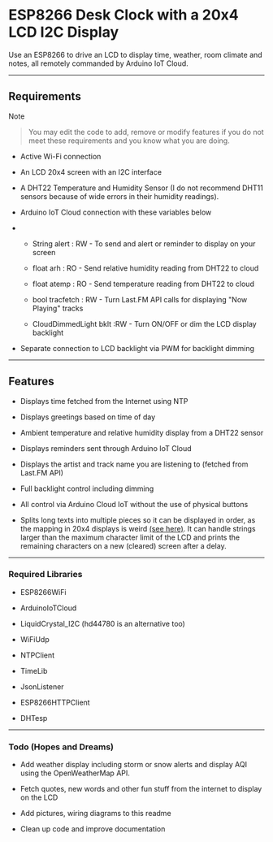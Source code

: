 # ESP8266 Desk Clock with a 20x4 LCD I2C Display

Use an ESP8266 to drive an LCD to display time, weather, room climate and notes, all remotely commanded by Arduino IoT Cloud.

---

## Requirements

> [!NOTE]

> You may edit the code to add, remove or modify features if you do not meet these requirements and you know what you are doing.

- Active Wi-Fi connection

- An LCD 20x4 screen with an I2C interface

- A DHT22 Temperature and Humidity Sensor (I do not recommend DHT11 sensors because of wide errors in their humidity readings).

- Arduino IoT Cloud connection with these variables below

- - String alert : RW - To send and alert or reminder to display on your screen

  - float arh : RO - Send relative humidity reading from DHT22 to cloud

  - float atemp : RO - Send temperature reading from DHT22 to cloud

  - bool tracfetch : RW - Turn Last.FM API calls for displaying "Now Playing" tracks

  - CloudDimmedLight bklt :RW - Turn ON/OFF or dim the LCD display backlight

- Separate connection to LCD backlight via PWM for backlight dimming

---

## Features

- Displays time fetched from the Internet using NTP

- Displays greetings based on time of day

- Ambient temperature and relative humidity display from a DHT22 sensor

- Displays reminders sent through Arduino IoT Cloud

- Displays the artist and track name you are listening to (fetched from Last.FM API)

- Full backlight control including dimming

- All control via Arduino Cloud IoT without the use of physical buttons

- Splits long texts into multiple pieces so it can be displayed in order, as the mapping in 20x4 displays is weird [(see here)](https://forum.arduino.cc/t/20x4-lcd-screen-only-prints-to-line-0-and-2/121300/8). It can handle strings larger than the maximum character limit of the LCD and prints the remaining characters on a new (cleared) screen after a delay.

---

### Required Libraries

- ESP8266WiFi

- ArduinoIoTCloud

- LiquidCrystal_I2C (hd44780 is an alternative too)

- WiFiUdp

- NTPClient

- TimeLib

- JsonListener

- ESP8266HTTPClient

- DHTesp

---

### Todo (Hopes and Dreams)

- Add weather display including storm or snow alerts and display AQI using the OpenWeatherMap API.

- Fetch quotes, new words and other fun stuff from the internet to display on the LCD

- Add pictures, wiring diagrams to this readme

- Clean up code and improve documentation

